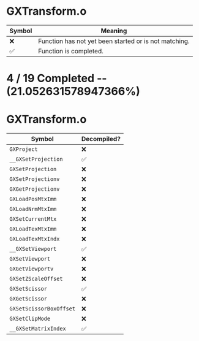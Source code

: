 # GXTransform.o
| Symbol | Meaning 
| ------------- | ------------- 
| :x: | Function has not yet been started or is not matching. 
| :white_check_mark: | Function is completed. 


# 4 / 19 Completed -- (21.052631578947366%)
# GXTransform.o
| Symbol | Decompiled? |
| ------------- | ------------- |
| `GXProject` | :x: |
| `__GXSetProjection` | :white_check_mark: |
| `GXSetProjection` | :x: |
| `GXSetProjectionv` | :x: |
| `GXGetProjectionv` | :x: |
| `GXLoadPosMtxImm` | :x: |
| `GXLoadNrmMtxImm` | :x: |
| `GXSetCurrentMtx` | :x: |
| `GXLoadTexMtxImm` | :x: |
| `GXLoadTexMtxIndx` | :x: |
| `__GXSetViewport` | :white_check_mark: |
| `GXSetViewport` | :x: |
| `GXGetViewportv` | :x: |
| `GXSetZScaleOffset` | :x: |
| `GXSetScissor` | :white_check_mark: |
| `GXGetScissor` | :x: |
| `GXSetScissorBoxOffset` | :x: |
| `GXSetClipMode` | :x: |
| `__GXSetMatrixIndex` | :white_check_mark: |

